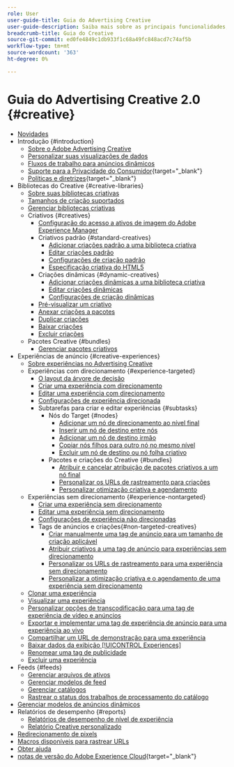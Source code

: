 ```yaml
---
role: User
user-guide-title: Guia do Advertising Creative
user-guide-description: Saiba mais sobre as principais funcionalidades, tarefas, configurações e outros recursos necessários para usar o Advertising Creative.
breadcrumb-title: Guia do Creative
source-git-commit: ed0fe4849c1db933f1c68a49fc848acd7c74af5b
workflow-type: tm+mt
source-wordcount: '363'
ht-degree: 0%

---
```



# Guia do Advertising Creative 2.0 {#creative}

+ [Novidades](/help/creative/home.md)
+ Introdução {#introduction}
   + [Sobre o Adobe Advertising Creative](/help/creative/introduction/creative-about.md)
   + [Personalizar suas visualizações de dados](/help/creative/introduction/customize-data-views.md)
   + [Fluxos de trabalho para anúncios dinâmicos](/help/creative/introduction/workflow-dynamic-ads.md)
   + [Suporte para a Privacidade do Consumidor](https://experienceleague.adobe.com/docs/advertising/privacy/home.html?lang=pt-BR){target="_blank"}<!-- This is a duplicate link to this file, so using an absolute link here instead of a relative link. Github doesn't allow duplicate links via relative links. -->
   + [Políticas e diretrizes](https://experienceleague.adobe.com/docs/advertising/privacy/home.html?lang=pt-BR){target="_blank"}<!-- This is a duplicate link to this file, so using an absolute link here instead of a relative link. Github doesn't allow duplicate links via relative links. -->
+ Bibliotecas do Creative {#creative-libraries}
   + [Sobre suas bibliotecas criativas](/help/creative/creative-libraries/creative-libraries-about.md)
   + [Tamanhos de criação suportados](/help/creative/creative-libraries/creative-sizes.md)
   + [Gerenciar bibliotecas criativas](/help/creative/creative-libraries/creative-library-manage.md)
   + Criativos {#creatives}
      + [Configuração do acesso a ativos de imagem do Adobe Experience Manager](/help/creative/creative-libraries/aem-assets-configure.md)
      + Criativos padrão {#standard-creatives}
         + [Adicionar criações padrão a uma biblioteca criativa](/help/creative/creative-libraries/creative-add-standard.md)
         + [Editar criações padrão](/help/creative/creative-libraries/creative-edit-standard.md)
         + [Configurações de criação padrão](/help/creative/creative-libraries/creative-settings-standard.md)
         + [Especificação criativa do HTML5](/help/creative/creative-libraries/html5-creative-specification.md)
      + Criações dinâmicas {#dynamic-creatives}
         + [Adicionar criações dinâmicas a uma biblioteca criativa](/help/creative/creative-libraries/creative-add-dynamic.md)
         + [Editar criações dinâmicas](/help/creative/creative-libraries/creative-edit-dynamic.md)
         + [Configurações de criação dinâmicas](/help/creative/creative-libraries/creative-settings-dynamic.md)
      + [Pré-visualizar um criativo](/help/creative/creative-libraries/creative-preview.md)
      + [Anexar criações a pacotes](/help/creative/creative-libraries/creative-attach-detach-bundles.md)
      + [Duplicar criações](/help/creative/creative-libraries/creative-duplicate.md)
      + [Baixar criações](/help/creative/creative-libraries/creative-download.md)
      + [Excluir criações](/help/creative/creative-libraries/creative-delete.md)
   + Pacotes Creative {#bundles}
      + [Gerenciar pacotes criativos](/help/creative/creative-libraries/bundle-manage.md)
+ Experiências de anúncio {#creative-experiences}
   + [Sobre experiências no Advertising Creative](/help/creative/experiences/experience-about.md)
   + Experiências com direcionamento {#experience-targeted}
      + [O layout da árvore de decisão](/help/creative/experiences/experience-decision-tree.md)
      + [Criar uma experiência com direcionamento](/help/creative/experiences/experience-create-targeting.md)
      + [Editar uma experiência com direcionamento](/help/creative/experiences/experience-edit-targeting.md)
      + [Configurações de experiência direcionada](/help/creative/experiences/experience-settings-targeting.md)
      + Subtarefas para criar e editar experiências {#subtasks}
         + Nós do Target {#nodes}
            + [Adicionar um nó de direcionamento ao nível final](/help/creative/experiences/experience-target-node-add-final.md)
            + [Inserir um nó de destino entre nós](/help/creative/experiences/experience-target-node-add-inner.md)
            + [Adicionar um nó de destino irmão](/help/creative/experiences/experience-target-node-add-sibling.md)
            + [Copiar nós filhos para outro nó no mesmo nível](/help/creative/experiences/experience-target-node-copy.md)
            + [Excluir um nó de destino ou nó folha criativo](/help/creative/experiences/experience-target-node-delete.md)
         + Pacotes e criações do Creative {#bundles}
            + [Atribuir e cancelar atribuição de pacotes criativos a um nó final](/help/creative/experiences/experience-assign-creative-bundles.md)
            + [Personalizar os URLs de rastreamento para criações](/help/creative/experiences/experience-tracking-urls-targeting.md)
            + [Personalizar otimização criativa e agendamento](/help/creative/experiences/experience-optimization-scheduling-targeting.md)
   + Experiências sem direcionamento {#experience-nontargeted}
      + [Criar uma experiência sem direcionamento](/help/creative/experiences/experience-create-no-targeting.md)
      + [Editar uma experiência sem direcionamento](/help/creative/experiences/experience-edit-no-targeting.md)
      + [Configurações de experiência não direcionadas](/help/creative/experiences/experience-settings-no-targeting.md)
      + Tags de anúncios e criações{#non-targeted-creatives}
         + [Criar manualmente uma tag de anúncio para um tamanho de criação aplicável](/help/creative/experiences/experience-tag-create-manually.md)
         + [Atribuir criativos a uma tag de anúncio para experiências sem direcionamento](/help/creative/experiences/experience-tag-assign-creatives.md)
         + [Personalizar os URLs de rastreamento para uma experiência sem direcionamento](/help/creative/experiences/experience-tracking-urls-no-targeting.md)
         + [Personalizar a otimização criativa e o agendamento de uma experiência sem direcionamento](/help/creative/experiences/experience-optimization-scheduling-no-targeting.md)
   + [Clonar uma experiência](/help/creative/experiences/experience-clone.md)
   + [Visualizar uma experiência](/help/creative/experiences/experience-preview.md)
   + [Personalizar opções de transcodificação para uma tag de experiência de vídeo e anúncios](/help/creative/experiences/experience-tag-video-transcoding.md)
   + [Exportar e implementar uma tag de experiência de anúncio para uma experiência ao vivo](/help/creative/experiences/experience-tag-export.md)
   + [Compartilhar um URL de demonstração para uma experiência](/help/creative/experiences/experience-share-demo-url.md)
   + [Baixar dados da exibição [!UICONTROL Experiences]](/help/creative/experiences/experience-download-view.md)
   + [Renomear uma tag de publicidade](/help/creative/experiences/experience-tag-rename.md)
   + [Excluir uma experiência](/help/creative/experiences/experience-delete.md)
+ Feeds {#feeds}
   + [Gerenciar arquivos de ativos](/help/creative/feeds/asset-manage.md)
   + [Gerenciar modelos de feed](/help/creative/feeds/feed-template-manage.md)
   + [Gerenciar catálogos](/help/creative/feeds/catalog-manage.md)
   + [Rastrear o status dos trabalhos de processamento do catálogo](/help/creative/feeds/job-status-track.md)
+ [Gerenciar modelos de anúncios dinâmicos](/help/creative/ad-templates/ad-template-manage.md)
+ Relatórios de desempenho {#reports}
   + [Relatórios de desempenho de nível de experiência](/help/creative/experiences/experience-performance-details.md)
   + [Relatório Creative personalizado](/help/creative/report-custom-creative.md)
+ [Redirecionamento de pixels](/help/creative/pixels/retargeting-pixel-manage.md)
+ [Macros disponíveis para rastrear URLs](/help/creative/creative-macros.md)
+ [Obter ajuda](/help/creative/get-help.md)
+ [notas de versão do Adobe Experience Cloud](https://experienceleague.adobe.com/docs/release-notes/experience-cloud/current.html?lang=pt-BR){target="_blank"}
